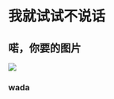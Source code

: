 # 我就试试不说话

## 喏，你要的图片
![](https://raw.githubusercontent.com/caihao/computational_physics_whu/master/MomKm1.png)
### wada
